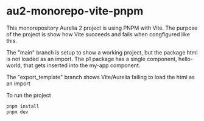 # au2-monorepo-vite-pnpm

This monorepository Aurelia 2 project is using PNPM with Vite.  The purpose of the project is show how Vite succeeds and fails when congfigured like this.

The "main" branch is setup to show a working project, but the package html is not loaded as an import.  The p1 package has a single component, hello-world, that gets inserted into the my-app component.

The "export_template" branch shows Vite/Aurelia failing to load the html as an import

To run the project
```bash
pnpm install
pnpm dev
```
